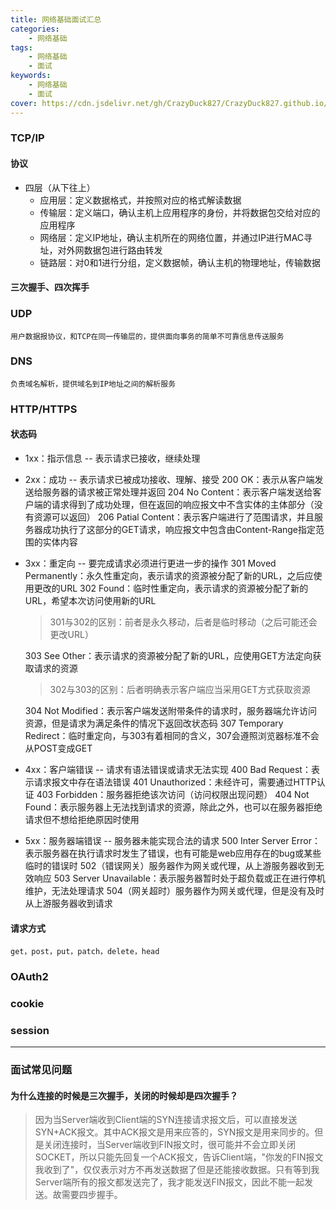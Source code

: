 ```yaml
---
title: 网络基础面试汇总
categories: 
    - 网络基础
tags:
    - 网络基础
    - 面试
keywords: 
    - 网络基础
    - 面试
cover: https://cdn.jsdelivr.net/gh/CrazyDuck827/CrazyDuck827.github.io/icon/RPAIEAjwLkmZR1fayU9gQD3xEJzoBhJ3.jpg
---
```


### TCP/IP
#### 协议
- 四层（从下往上）
   - 应用层：定义数据格式，并按照对应的格式解读数据
   - 传输层：定义端口，确认主机上应用程序的身份，并将数据包交给对应的应用程序
   - 网络层：定义IP地址，确认主机所在的网络位置，并通过IP进行MAC寻址，对外网数据包进行路由转发
   - 链路层：对0和1进行分组，定义数据帧，确认主机的物理地址，传输数据

#### 三次握手、四次挥手


### UDP
    用户数据报协议，和TCP在同一传输层的，提供面向事务的简单不可靠信息传送服务
### DNS
    负责域名解析，提供域名到IP地址之间的解析服务
### HTTP/HTTPS
#### 状态码
- 1xx：指示信息 -- 表示请求已接收，继续处理
- 2xx：成功 -- 表示请求已被成功接收、理解、接受
    200 OK：表示从客户端发送给服务器的请求被正常处理并返回
    204 No Content：表示客户端发送给客户端的请求得到了成功处理，但在返回的响应报文中不含实体的主体部分（没有资源可以返回）
    206 Patial Content：表示客户端进行了范围请求，并且服务器成功执行了这部分的GET请求，响应报文中包含由Content-Range指定范围的实体内容
- 3xx：重定向 -- 要完成请求必须进行更进一步的操作
    301 Moved Permanently：永久性重定向，表示请求的资源被分配了新的URL，之后应使用更改的URL
    302 Found：临时性重定向，表示请求的资源被分配了新的URL，希望本次访问使用新的URL
    > 301与302的区别：前者是永久移动，后者是临时移动（之后可能还会更改URL）
    
    303 See Other：表示请求的资源被分配了新的URL，应使用GET方法定向获取请求的资源
    > 302与303的区别：后者明确表示客户端应当采用GET方式获取资源
    
    304 Not Modified：表示客户端发送附带条件的请求时，服务器端允许访问资源，但是请求为满足条件的情况下返回改状态码
    307 Temporary Redirect：临时重定向，与303有着相同的含义，307会遵照浏览器标准不会从POST变成GET
- 4xx：客户端错误 -- 请求有语法错误或请求无法实现
    400 Bad Request：表示请求报文中存在语法错误
    401 Unauthorized：未经许可，需要通过HTTP认证
    403 Forbidden：服务器拒绝该次访问（访问权限出现问题）
    404 Not Found：表示服务器上无法找到请求的资源，除此之外，也可以在服务器拒绝请求但不想给拒绝原因时使用
    
- 5xx：服务器端错误 -- 服务器未能实现合法的请求
    500 Inter Server Error：表示服务器在执行请求时发生了错误，也有可能是web应用存在的bug或某些临时的错误时
    502（错误网关）服务器作为网关或代理，从上游服务器收到无效响应
    503 Server Unavailable：表示服务器暂时处于超负载或正在进行停机维护，无法处理请求
    504（网关超时）服务器作为网关或代理，但是没有及时从上游服务器收到请求

#### 请求方式
    get，post，put，patch，delete，head

### OAuth2
### cookie
### session

-----

### 面试常见问题
#### 为什么连接的时候是三次握手，关闭的时候却是四次握手？
> 因为当Server端收到Client端的SYN连接请求报文后，可以直接发送SYN+ACK报文。其中ACK报文是用来应答的，SYN报文是用来同步的。但是关闭连接时，当Server端收到FIN报文时，很可能并不会立即关闭SOCKET，所以只能先回复一个ACK报文，告诉Client端，"你发的FIN报文我收到了"，仅仅表示对方不再发送数据了但是还能接收数据。只有等到我Server端所有的报文都发送完了，我才能发送FIN报文，因此不能一起发送。故需要四步握手。